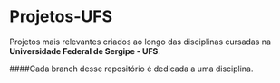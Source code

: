 # Projetos-UFS

Projetos mais relevantes criados ao longo das disciplinas cursadas na **Universidade Federal de Sergipe - UFS**.

####Cada branch desse repositório é dedicada a uma disciplina.
